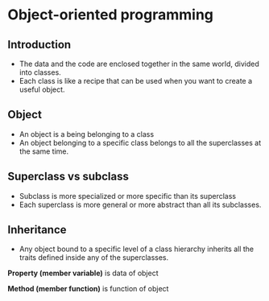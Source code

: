 # Object-oriented programming

## Introduction

- The data and the code are enclosed together in the same world, divided into classes.
- Each class is like a recipe that can be used when you want to create a useful object.

## Object

- An object is a being belonging to a class
- An object belonging to a specific class belongs to all the superclasses at the same time.

## Superclass vs subclass

- Subclass is more specialized or more specific than its superclass
- Each superclass is more general or more abstract than all its subclasses.

## Inheritance

- Any object bound to a specific level of a class hierarchy inherits all the traits defined inside any of the superclasses.

**Property (member variable)** is data of object

**Method (member function)** is function of object




